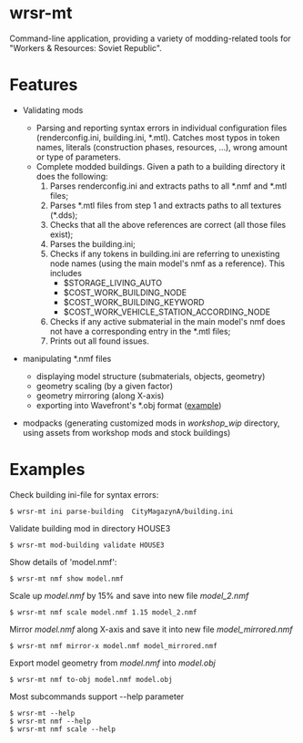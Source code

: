 # wrsr-mt

Command-line application, providing a variety of modding-related tools for "Workers &amp; Resources: Soviet Republic".

# Features
 - Validating mods
   - Parsing and reporting syntax errors in individual configuration files (renderconfig.ini, building.ini, \*.mtl). 
     Catches most typos in token names, literals (construction phases, resources, ...), wrong amount or type of parameters.
   - Complete modded buildings. Given a path to a building directory it does the following:
       1. Parses renderconfig.ini and extracts paths to all \*.nmf and \*.mtl files;
       2. Parses \*.mtl files from step 1 and extracts paths to all textures (\*.dds);
       3. Checks that all the above references are correct (all those files exist);
       4. Parses the building.ini;
       5. Checks if any tokens in building.ini are referring to unexisting node names (using the main model's nmf as a reference).
          This includes 
           - $STORAGE_LIVING_AUTO
           - $COST_WORK_BUILDING_NODE
           - $COST_WORK_BUILDING_KEYWORD
           - $COST_WORK_VEHICLE_STATION_ACCORDING_NODE
       6. Checks if any active submaterial in the main model's nmf does not have a corresponding entry in the *.mtl files;
       7. Prints out all found issues.
 - manipulating \*.nmf files
   - displaying model structure (submaterials, objects, geometry)
   - geometry scaling (by a given factor)
   - geometry mirroring (along X-axis)
   - exporting into Wavefront's \*.obj format ([example](https://www.youtube.com/watch?v=vJ6aN4iXCas))
 
 - modpacks (generating customized mods in *workshop_wip* directory, using assets from workshop mods and stock buildings)


# Examples

Check building ini-file for syntax errors:

    $ wrsr-mt ini parse-building  CityMagazynA/building.ini


Validate building mod in directory HOUSE3

    $ wrsr-mt mod-building validate HOUSE3


Show details of 'model.nmf':

    $ wrsr-mt nmf show model.nmf
    

Scale up *model.nmf* by 15% and save into new file *model_2.nmf*

    $ wrsr-mt nmf scale model.nmf 1.15 model_2.nmf
    

Mirror *model.nmf* along X-axis and save it into new file *model_mirrored.nmf*

    $ wrsr-mt nmf mirror-x model.nmf model_mirrored.nmf
    

Export model geometry from *model.nmf* into *model.obj*

    $ wrsr-mt nmf to-obj model.nmf model.obj
    

Most subcommands support --help parameter

    $ wrsr-mt --help
    $ wrsr-mt nmf --help
    $ wrsr-mt nmf scale --help
